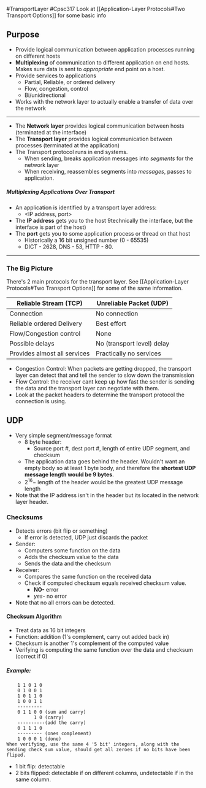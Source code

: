 #TransportLayer #Cpsc317
Look at [[Application-Layer Protocols#Two Transport Options]] for some basic info

## Purpose
- Provide logical communication between application processes running on different hosts
- **Multiplexing** of communication to different application on end hosts. Makes sure data is sent to *appropriate* end point on a host.
- Provide services to applications 
	- Partial, Reliable, or ordered delivery
	- Flow, congestion, control
	- Bi/unidirectional
- Works with the network layer to actually enable a transfer of data over the network
---
- The **Network layer** provides logical communication between hosts (terminated at the interface)
- The **Transport layer** provides logical communication between processes (terminated at the application)
- The Transport protocol runs in end systems.
	- When sending, breaks application messages into *segments* for the network layer
	- When receiving, reassembles segments into *messages*, passes to application.

##### Multiplexing Applications Over Transport
- An application is identified by a transport layer address:
	- <IP address, port>
- The **IP address** gets you to the host 9technically the interface, but the interface is part of the host)
- The **port** gets you to some application process or thread on that host
	- Historically a 16 bit unsigned number (0 - 65535)
	- DICT - 2628, DNS - 53, HTTP - 80.
---
### The Big Picture
There's 2 main protocols for the transport layer. See [[Application-Layer Protocols#Two Transport Options]] for some of the same information.

| Reliable Stream (TCP) | Unreliable Packet (UDP) |
| ---- | ---- |
| Connection | No connection |
| Reliable ordered Delivery | Best effort |
| Flow/Congestion control | None |
| Possible delays | No (transport level) delay |
| Provides almost all services  | Practically no services |

-  Congestion Control: When packets are getting dropped, the transport layer can detect that and tell the sender to slow down the transmission
- Flow Control: the receiver cant keep up how fast the sender is sending the data and the transport layer can negotiate with them.
- Look at the packet headers to determine the transport protocol the connection is using.

## UDP
- Very simple segment/message format
	- 8 byte header:
		- Source port #, dest port #, length of entire UDP segment, and checksum
	- The application data goes behind the header. Wouldn't want an empty body so at least 1 byte body, and therefore the **shortest UDP message length would be 9 bytes**.
	- $2^{16} -$ length of the header would be the greatest UDP message length 
- Note that the IP address isn't in the header but its located in the network layer header.

### Checksums
- Detects errors (bit flip or something)
	- If error is detected, UDP just discards the packet
- Sender:
	- Computers some function on the data
	- Adds the checksum value to the data
	- Sends the data and the checksum
- Receiver:
	- Compares the same function on the received data
	- Check if computed checksum equals received checksum value.
		- **NO-** error
		- *yes-* no error
- Note that no all errors can be detected. 
#### Checksum Algorithm
- Treat data as 16 bit integers
- Function: addition (1's complement, carry out added back in)
- Checksum is another 1's complement of the computed value
- Verifying is computing the same function over the data and checksum (correct if 0)
##### Example:
``` (5 bit integer)
	1 1 0 1 0
	0 1 0 0 1
	1 0 1 1 0
	1 0 0 1 1 
	---------
	0 1 1 0 0 (sum and carry)
		  1 0 (carry)
	----------(add the carry)
	0 1 1 1 0
	--------- (ones complement)
	1 0 0 0 1 (done)
When verifying, use the same 4 '5 bit' integers, along with the sending check sum value, should get all zeroes if no bits have been fliped.
```

- 1 bit flip: detectable
- 2 bits flipped: detectable if on different columns, undetectable if in the same column.
